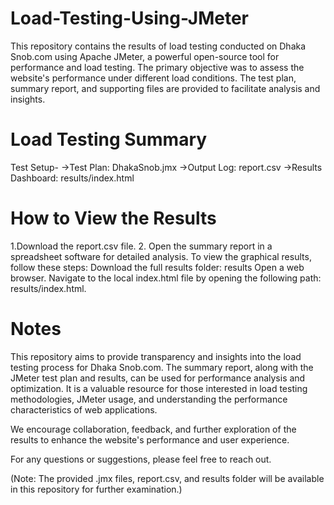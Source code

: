 # Load-Testing-Using-JMeter
This repository contains the results of load testing conducted on Dhaka Snob.com using Apache JMeter, a powerful open-source tool for performance and load testing. The primary objective was to assess the website's performance under different load conditions. The test plan, summary report, and supporting files are provided to facilitate analysis and insights.

# Load Testing Summary
Test Setup-
->Test Plan: DhakaSnob.jmx
->Output Log: report.csv
->Results Dashboard: results/index.html

# How to View the Results
1.Download the report.csv file.
2. Open the summary report in a spreadsheet software for detailed analysis.
To view the graphical results, follow these steps:
Download the full results folder: results
Open a web browser.
Navigate to the local index.html file by opening the following path: results/index.html.

# Notes
This repository aims to provide transparency and insights into the load testing process for Dhaka Snob.com. The summary report, along with the JMeter test plan and results, can be used for performance analysis and optimization. It is a valuable resource for those interested in load testing methodologies, JMeter usage, and understanding the performance characteristics of web applications.

We encourage collaboration, feedback, and further exploration of the results to enhance the website's performance and user experience.

For any questions or suggestions, please feel free to reach out.

(Note: The provided .jmx files, report.csv, and results folder will be available in this repository for further examination.)

